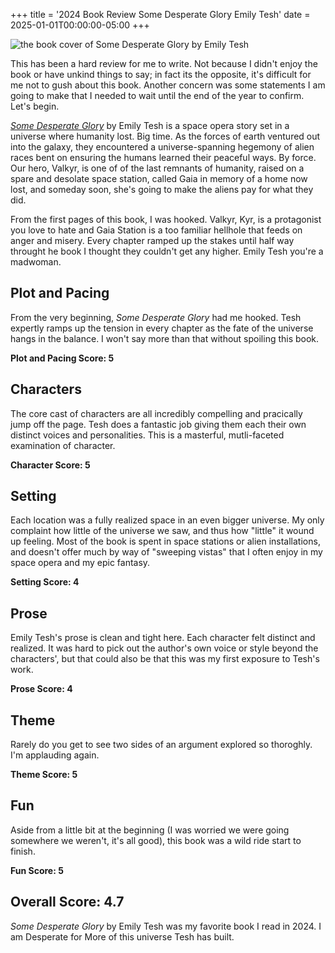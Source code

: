 +++
title = '2024 Book Review Some Desperate Glory Emily Tesh'
date = 2025-01-01T00:00:00-05:00
+++

![the book cover of Some Desperate Glory by Emily Tesh](https://images-na.ssl-images-amazon.com/images/S/compressed.photo.goodreads.com/books/1668621616i/58388343.jpg)

This has been a hard review for me to write. Not because I didn't enjoy the book or have unkind things to say; in fact its the opposite, it's difficult for me not to gush about this book. Another concern was some statements I am going to make that I needed to wait until the end of the year to confirm. Let's begin.

[*Some Desperate Glory*](https://www.goodreads.com/book/show/58388343-some-desperate-glory) by Emily Tesh is a space opera story set in a universe where humanity lost. Big time. As the forces of earth ventured out into the galaxy, they encountered a universe-spanning hegemony of alien races bent on ensuring the humans learned their peaceful ways. By force. Our hero, Valkyr, is one of of the last remnants of humanity, raised on a spare and desolate space station, called Gaia in memory of a home now lost, and someday soon, she's going to make the aliens pay for what they did.

From the first pages of this book, I was hooked. Valkyr, Kyr, is a protagonist you love to hate and Gaia Station is a too familiar hellhole that feeds on anger and misery. Every chapter ramped up the stakes until half way throught he book I thought they couldn't get any higher. Emily Tesh you're a madwoman.

## Plot and Pacing

From the very beginning, *Some Desperate Glory* had me hooked. Tesh expertly ramps up the tension in every chapter as the fate of the universe hangs in the balance. I won't say more than that without spoiling this book.

**Plot and Pacing Score: 5**

## Characters

The core cast of characters are all incredibly compelling and pracically jump off the page. Tesh does a fantastic job giving them each their own distinct voices and personalities. This is a masterful, mutli-faceted examination of character.

**Character Score: 5**

## Setting

Each location was a fully realized space in an even bigger universe. My only complaint how little of the universe we saw, and thus how "little" it wound up feeling. Most of the book is spent in space stations or alien installations, and doesn't offer much by way of "sweeping vistas" that I often enjoy in my space opera and my epic fantasy.

**Setting Score: 4**

## Prose

Emily Tesh's prose is clean and tight here. Each character felt distinct and realized. It was hard to pick out the author's own voice or style beyond the characters', but that could also be that this was my first exposure to Tesh's work.

**Prose Score: 4**

## Theme

Rarely do you get to see two sides of an argument explored so thoroghly. I'm applauding again.

**Theme Score: 5**

## Fun

Aside from a little bit at the beginning (I was worried we were going somewhere we weren't, it's all good), this book was a wild ride start to finish.

**Fun Score: 5**

## Overall Score: 4.7

*Some Desperate Glory* by Emily Tesh was my favorite book I read in 2024. I am Desperate for More of this universe Tesh has built.